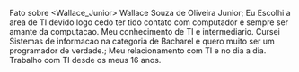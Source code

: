 Fato sobre <Wallace_Junior>
Wallace Souza de Oliveira Junior;
Eu Escolhi a area de TI devido logo cedo ter tido contato com computador e sempre ser amante da computacao. Meu conhecimento de TI e intermediario. Cursei Sistemas de informacao na categoria de Bacharel e quero muito ser um programador de verdade.;
Meu relacionamento com TI e no dia a dia. Trabalho com TI desde os meus 16 anos.
